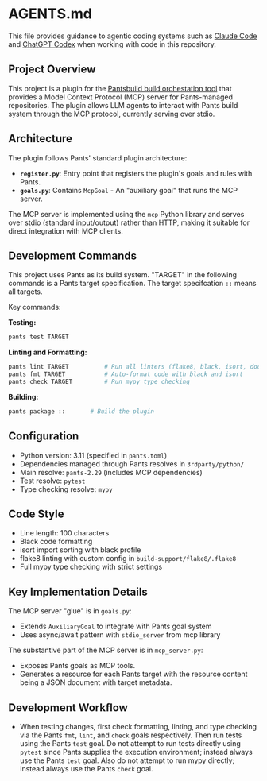 # AGENTS.md

This file provides guidance to agentic coding systems such as [Claude Code](claude.ai/code) and [ChatGPT Codex](https://openai.com/index/openai-codex/) when working with code in this repository.

## Project Overview

This project is a plugin for the [Pantsbuild build orchestation tool](https://pantsbuild.org) that provides a Model Context Protocol (MCP) server for Pants-managed repositories. The plugin allows LLM agents to interact with Pants build system through the MCP protocol, currently serving over stdio.

## Architecture

The plugin follows Pants' standard plugin architecture:

- **`register.py`**: Entry point that registers the plugin's goals and rules with Pants.
- **`goals.py`**: Contains `McpGoal` - An "auxiliary goal" that runs the MCP server.

The MCP server is implemented using the `mcp` Python library and serves over stdio (standard input/output) rather than HTTP, making it suitable for direct integration with MCP clients.

## Development Commands

This project uses Pants as its build system. "TARGET" in the following commands is a Pants target specification. The target specifcation `::` means all targets.

Key commands:

**Testing:**
```bash
pants test TARGET
```

**Linting and Formatting:**
```bash
pants lint TARGET          # Run all linters (flake8, black, isort, docformatter)
pants fmt TARGET           # Auto-format code with black and isort
pants check TARGET         # Run mypy type checking
```

**Building:**
```bash
pants package ::       # Build the plugin
```

## Configuration

- Python version: 3.11 (specified in `pants.toml`)
- Dependencies managed through Pants resolves in `3rdparty/python/`
- Main resolve: `pants-2.29` (includes MCP dependencies)
- Test resolve: `pytest`
- Type checking resolve: `mypy`

## Code Style

- Line length: 100 characters
- Black code formatting
- isort import sorting with black profile
- flake8 linting with custom config in `build-support/flake8/.flake8`
- Full mypy type checking with strict settings

## Key Implementation Details

The MCP server "glue" is in `goals.py`:
- Extends `AuxiliaryGoal` to integrate with Pants goal system
- Uses async/await pattern with `stdio_server` from mcp library

The substantive part of the MCP server is in `mcp_server.py`:
- Exposes Pants goals as MCP tools.
- Generates a resource for each Pants target with the resource content being a JSON document with target metadata.

## Development Workflow

- When testing changes, first check formatting, linting, and type checking via the Pants `fmt`, `lint`, and `check` goals respectively. Then run tests using the Pants `test` goal. Do not attempt to run tests directly using `pytest` since Pants supplies the execution environment; instead always use the Pants `test` goal. Also do not attempt to run mypy directly; instead always use the Pants `check` goal.